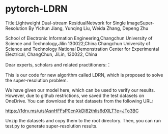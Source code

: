 # pytorch-LDRN
Title:Lightweight Dual-stream ResidualNetwork for Single ImageSuper-Resolution
By Yichun Jiang, Yunqing Liu, Weida Zhang, Depeng Zhu

School of Electronic Information Engineering,Changchun University of Science and Technology,Jilin 130022,China
Changchun University of Science and Technology National Demonstration Center for Experimental Electrical, ChangChun, JiLin, 130022, China

Dear experts, scholars and related practitioners:：

This is our code for new algorithm called LDRN, which is proposed to solve the super-resolution problem. 

We have given our model here, which can be used to verify our results.
However, due to github restrictions, we saved the test datasets on OneDrive. You can download the test datasets from the following URL: 

https://1drv.ms/u/s!AsnHFFsP0cnXkDl82thlis6dXlLT?e=JTo3BC

Unzip the datasets and copy them to the root directory. Then, you can run  test.py to generate super-resolution results.

